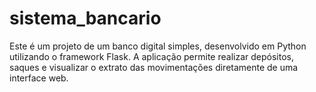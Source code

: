 # sistema_bancario
Este é um projeto de um banco digital simples, desenvolvido em Python utilizando o framework Flask. A aplicação permite realizar depósitos, saques e visualizar o extrato das movimentações diretamente de uma interface web.
